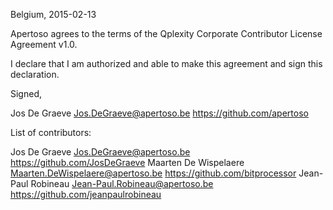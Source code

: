 Belgium, 2015-02-13

Apertoso agrees to the terms of the Qplexity Corporate Contributor License
Agreement v1.0.

I declare that I am authorized and able to make this agreement and sign this
declaration.

Signed,

Jos De Graeve Jos.DeGraeve@apertoso.be https://github.com/apertoso

List of contributors:

Jos De Graeve Jos.DeGraeve@apertoso.be https://github.com/JosDeGraeve
Maarten De Wispelaere Maarten.DeWispelaere@apertoso.be https://github.com/bitprocessor
Jean-Paul Robineau Jean-Paul.Robineau@apertoso.be https://github.com/jeanpaulrobineau

